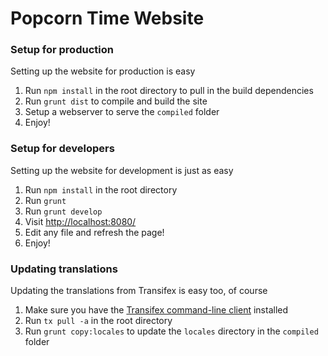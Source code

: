 Popcorn Time Website
======================

### Setup for production
Setting up the website for production is easy
  1. Run `npm install` in the root directory to pull in the build dependencies
  2. Run `grunt dist` to compile and build the site
  3. Setup a webserver to serve the `compiled` folder
  4. Enjoy!

### Setup for developers
Setting up the website for development is just as easy
  1. Run `npm install` in the root directory
  2. Run `grunt`
  3. Run `grunt develop` 
  4. Visit [http://localhost:8080/](http://localhost:8080/) 
  5. Edit any file and refresh the page!
  6. Enjoy!

### Updating translations
Updating the translations from Transifex is easy too, of course
  1. Make sure you have the [Transifex command-line client](https://github.com/transifex/transifex-client) installed
  2. Run `tx pull -a` in the root directory
  3. Run `grunt copy:locales` to update the `locales` directory in the `compiled` folder
